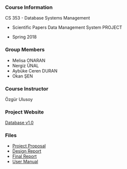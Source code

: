 ### Course Information
CS 353 - Database Systems Management
- Scientific Papers Data Management System PROJECT
* Spring 2018

### Group Members
- Melisa ONARAN
- Nergiz ÜNAL
- Aybüke Ceren DURAN
- Okan ŞEN

### Course Instructor
Özgür Ulusoy

### Project Website
[Database v1.0](https://mellonaran.github.io/)

### Files
- [Project Proposal](https://drive.google.com/drive/u/0/folders/1bFOV7qkgdRzkzeArFQ_Pjm_y3dFFfn_V)
- [Design Report](https://drive.google.com/drive/u/0/folders/1gMv0q_GMR2y7WjjWaHjBhUvOr0ULbKV3)
- [Final Report](https://drive.google.com/drive/u/0/folders/147bk3rpqh5es0uB5KRB4R7QtWEvw_xWv)
- [User Manual](https://drive.google.com/drive/u/0/folders/1UPV6L9Ohsi-Z94lTUifWbZxIe2AWimMp)
